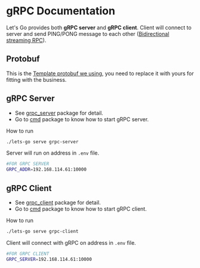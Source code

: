 # gRPC Documentation
Let's Go provides both **gRPC server** and **gRPC client**.
Client will connect to server and send PING/PONG message to each other ([Bidirectional streaming RPC](https://grpc.io/docs/what-is-grpc/core-concepts/#bidirectional-streaming-rpc)).
## Protobuf
This is the [Template protobuf we using](https://github.com/nkien0204/protobuf/blob/main/events.proto), you need to replace it with yours for fitting with the business.
## gRPC Server
- See [grpc_server](../../internal/network/grpc/grpc_server/server.go) package for detail.
- Go to [cmd](../../cmd/grpc_server.go) package to know how to start gRPC server.

How to run
```bash
./lets-go serve grpc-server
```
Server will run on address in `.env` file.
```bash
#FOR GRPC SERVER
GRPC_ADDR=192.168.114.61:10000
```


## gRPC Client
- See [grpc_client](../../internal/network/grpc/grpc_client/client.go) package for detail.
- Go to [cmd](../../cmd/grpc_client.go) package to know how to start gRPC client.

How to run
```bash
./lets-go serve grpc-client
```
Client will connect with gRPC on address in `.env` file.
```bash
#FOR GRPC CLIENT
GRPC_SERVER=192.168.114.61:10000
```
